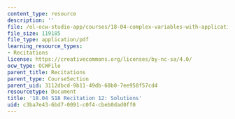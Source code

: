 ```yaml
---
content_type: resource
description: ''
file: /ol-ocw-studio-app/courses/18-04-complex-variables-with-applications-spring-2018/c3ba7e436bd70091c0f4cbeb0dad0ff0_MIT18_04S18_Recit12-solutions.pdf
file_size: 119185
file_type: application/pdf
learning_resource_types:
- Recitations
license: https://creativecommons.org/licenses/by-nc-sa/4.0/
ocw_type: OCWFile
parent_title: Recitations
parent_type: CourseSection
parent_uid: 3112dbcd-9b11-49db-60b0-7ee958f57cd4
resourcetype: Document
title: '18.04 S18 Recitation 12: Solutions'
uid: c3ba7e43-6bd7-0091-c0f4-cbeb0dad0ff0
---
```

